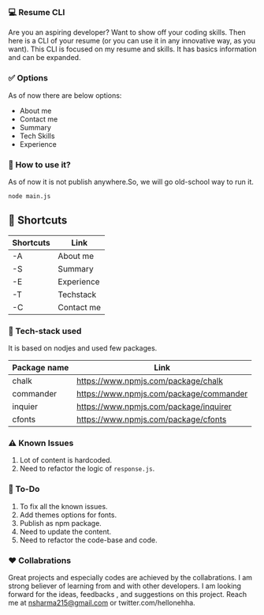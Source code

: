 ### :computer: Resume CLI

Are you an aspiring developer? Want to show off your coding skills. Then here is a CLI of your resume (or you can use it in any innovative way, as you want). This CLI is focused on my resume and skills. It has basics information and can be expanded.

### :white_check_mark: Options

As of now there are below options:

- About me
- Contact me
- Summary
- Tech Skills
- Experience

### :gem: How to use it?

As of now it is not publish anywhere.So, we will go old-school way to run it.

`node main.js`

## :gem: Shortcuts

| Shortcuts | Link       |
| --------- | ---------- |
| -A        | About me   |
| -S        | Summary    |
| -E        | Experience |
| -T        | Techstack  |
| -C        | Contact me |

### :gem: Tech-stack used

It is based on nodjes and used few packages.

| Package name | Link                                    |
| ------------ | --------------------------------------- |
| chalk        | https://www.npmjs.com/package/chalk     |
| commander    | https://www.npmjs.com/package/commander |
| inquier      | https://www.npmjs.com/package/inquirer  |
| cfonts       | https://www.npmjs.com/package/cfonts    |

### :warning: Known Issues

1. Lot of content is hardcoded.
2. Need to refactor the logic of `response.js`.

### :memo: To-Do

1. To fix all the known issues.
2. Add themes options for fonts.
3. Publish as npm package.
4. Need to update the content.
5. Need to refactor the code-base and code.

### :hearts: Collabrations

Great projects and especially codes are achieved by the collabrations. I am strong believer of learning from and with other developers. I am looking forward for the ideas, feedbacks , and suggestions on this project. Reach me at nsharma215@gmail.com or twitter.com/hellonehha.
